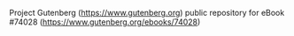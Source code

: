 Project Gutenberg (https://www.gutenberg.org) public repository for eBook #74028 (https://www.gutenberg.org/ebooks/74028)

